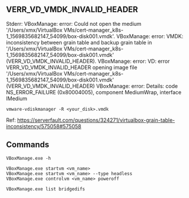 ## VERR_VD_VMDK_INVALID_HEADER

Stderr: VBoxManage: error: Could not open the medium '/Users/xmx/VirtualBox VMs/cert-manager_k8s-1_1569835682147_54099/box-disk001.vmdk'.
VBoxManage: error: VMDK: inconsistency between grain table and backup grain table in '/Users/xmx/VirtualBox VMs/cert-manager_k8s-1_1569835682147_54099/box-disk001.vmdk' (VERR_VD_VMDK_INVALID_HEADER).
VBoxManage: error: VD: error VERR_VD_VMDK_INVALID_HEADER opening image file '/Users/xmx/VirtualBox VMs/cert-manager_k8s-1_1569835682147_54099/box-disk001.vmdk' (VERR_VD_VMDK_INVALID_HEADER)
VBoxManage: error: Details: code NS_ERROR_FAILURE (0x80004005), component MediumWrap, interface IMedium

```
vmware-vdiskmanager -R <your_disk>.vmdk
```

Ref: https://serverfault.com/questions/324271/virtualbox-grain-table-inconsistency/575058#575058

## Commands

```
VBoxManage.exe -h

VBoxManage.exe startvm <vm_name>
VBoxManage.exe startvm <vm_name> --type headless
VBoxManage.exe controlvm <vm_name> poweroff

VBoxManage.exe list bridgedifs
```
